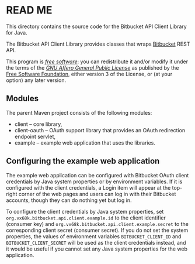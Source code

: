 # READ ME

This directory contains the source code for the Bitbucket API Client Library
for Java.

The Bitbucket API Client Library provides classes that wraps [Bitbucket][]
REST API.

This program is *[free software][]*: you can redistribute it and/or modify it
under the terms of the *[GNU Affero General Public License][]* as published by
the [Free Software Foundation][], either version 3 of the License, or (at your
option) any later version.

[Bitbucket]: <https://bitbucket.org/>
[Free software]: <http://www.gnu.org/philosophy/free-sw.html> "What is free software?"
[GNU Affero General Public License]: <http://www.gnu.org/licenses/agpl.html>
[Free Software Foundation]: <http://www.fsf.org/>

## Modules

The parent Maven project consists of the following modules:

 * client – core library,
 * client-oauth – OAuth support library that provides an OAuth redirection
   endpoint servlet,
 * example – example web application that uses the libraries.

## Configuring the example web application

The example web application can be configured with Bitbucket OAuth client
credentials by Java system properties or by environment variables.
If it is configured with the client credentials, a Login item will appear at
the top-right corner of the web pages and users can log in with their
Bitbucket accounts, though they can do nothing yet but log in.

To configure the client credentials by Java system properties, set
`org.vx68k.bitbucket.api.client.example.id` to the client identifier (consumer
key) and `org.vx68k.bitbucket.api.client.example.secret` to the corresponding
client secret (consumer secret).
If you do not set the system properties, the values of environment variables
`BITBUCKET_CLIENT_ID` and `BITBUCKET_CLIENT_SECRET` will be used as the client
credentials instead, and it would be useful if you cannot set any Java system
properties for the web application.
